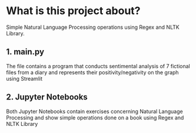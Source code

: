 # What is this project about?
Simple Natural Language Processing operations using Regex and NLTK Library.
## 1. main.py
The file contains a program that conducts sentimental analysis of 7 fictional files from a diary and represents their positivity/negativity on the graph using Streamlit

## 2. Jupyter Notebooks
Both Jupyter Notebooks contain exercises concerning Natural Language Processing and show simple operations done on a book using Regex and NLTK Library